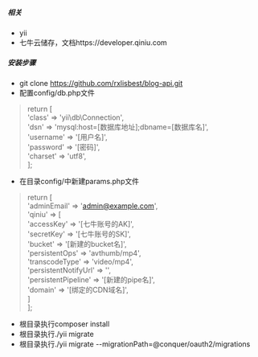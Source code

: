 ##### 相关
- yii
- 七牛云储存，文档https://developer.qiniu.com

##### 安装步骤
- git clone https://github.com/rxlisbest/blog-api.git
- 配置config/db.php文件
>return [  
>    'class' => 'yii\db\Connection',  
>   'dsn' => 'mysql:host=[数据库地址];dbname=[数据库名]',  
>    'username' => '[用户名]',  
>    'password' => '[密码]',  
>    'charset' => 'utf8',  
>];  
- 在目录config/中新建params.php文件 
>return [  
> 'adminEmail' => 'admin@example.com',  
> 'qiniu' => [  
> 'accessKey' => '[七牛账号的AK]',  
> 'secretKey' => '[七牛账号的SK]',  
> 'bucket' => '[新建的bucket名]',  
> 'persistentOps' => 'avthumb/mp4',  
> 'transcodeType' => 'video/mp4',  
> 'persistentNotifyUrl' => '',  
> 'persistentPipeline' => '[新建的pipe名]',  
> 'domain' => '[绑定的CDN域名]',  
> ]  
>];  
- 根目录执行composer install
- 根目录执行./yii migrate
- 根目录执行./yii migrate --migrationPath=@conquer/oauth2/migrations
